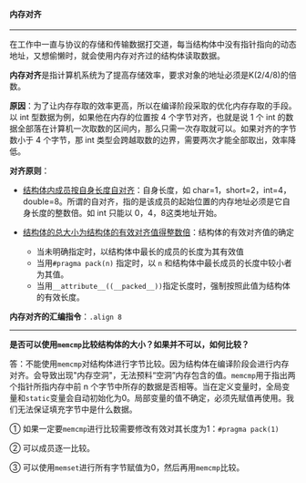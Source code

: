 #### 内存对齐

***

在工作中一直与协议的存储和传输数据打交道，每当结构体中没有指针指向的动态地址，又想偷懒时，就会使用内存对齐过的结构体读取数据。

**内存对齐**是指计算机系统为了提高存储效率，要求对象的地址必须是K(2/4/8)的倍数。

**原因**：为了让内存存取的效率更高，所以在编译阶段采取的优化内存存取的手段。以 int 型数据为例，如果他在内存的位置按 4 个字节对齐，也就是说 1 个 int 的数据全部落在计算机一次取数的区间内，那么只需一次存取就可以。如果对齐的字节数小于 4 个字节，那 int 类型会跨越取数的边界，需要两次才能全部取出，效率降低。

**对齐原则**：

- <u>结构体内成员按自身长度自对齐</u>：自身长度，如 char=1，short=2，int=4，double=8。所谓的自对齐，指的是该成员的起始位置的内存地址必须是它自身长度的整数倍。如 int 只能以 0，4，8这类地址开始。

- <u>结构体的总大小为结构体的有效对齐值得整数倍</u>：结构体的有效对齐值的确定
  -  当未明确指定时，以结构体中最长的成员的长度为其有效值
  - 当用`#pragma pack(n)` 指定时，以 `n` 和结构体中最长成员的长度中较小者为其值。
  - 当用`__attribute__((__packed__))`指定长度时，强制按照此值为结构体的有效长度。

**内存对齐的汇编指令**：`.align 8`

***

**是否可以使用`memcmp`比较结构体的大小？如果并不可以，如何比较？**

答：不能使用`memcmp`对结构体进行字节比较。因为结构体在编译阶段会进行内存对齐。会导致出现"内存空洞"，无法预料“空洞”内存包含的值。`memcmp`用于指出两个指针所指内存中前 n 个字节中所存的数据是否相等。当在定义变量时，全局变量和`static`变量会自动初始化为0。局部变量的值不确定，必须先赋值再使用。我们无法保证填充字节中是什么数据。

① 如果一定要`memcmp`进行比较需要修改有效对其长度为1：`#pragma pack(1)`

② 可以成员逐一比较。

③ 可以使用`memset`进行所有字节赋值为0，然后再用`memcmp`比较。
